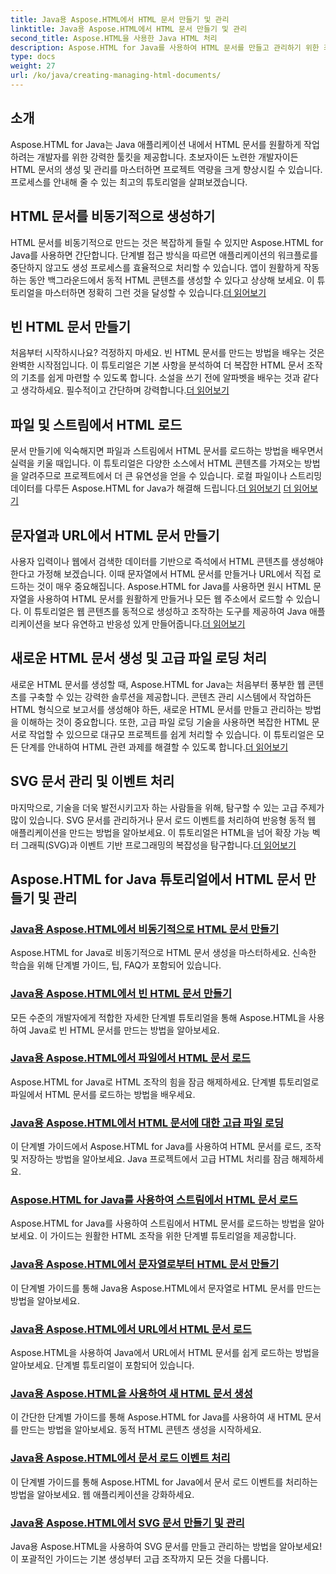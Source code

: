 ```yaml
---
title: Java용 Aspose.HTML에서 HTML 문서 만들기 및 관리
linktitle: Java용 Aspose.HTML에서 HTML 문서 만들기 및 관리
second_title: Aspose.HTML을 사용한 Java HTML 처리
description: Aspose.HTML for Java를 사용하여 HTML 문서를 만들고 관리하기 위한 최고의 튜토리얼을 살펴보세요. 자세한 단계별 가이드를 찾는 Java 개발자에게 완벽합니다.
type: docs
weight: 27
url: /ko/java/creating-managing-html-documents/
---
```

## 소개

Aspose.HTML for Java는 Java 애플리케이션 내에서 HTML 문서를 원활하게 작업하려는 개발자를 위한 강력한 툴킷을 제공합니다. 초보자이든 노련한 개발자이든 HTML 문서의 생성 및 관리를 마스터하면 프로젝트 역량을 크게 향상시킬 수 있습니다. 프로세스를 안내해 줄 수 있는 최고의 튜토리얼을 살펴보겠습니다.

## HTML 문서를 비동기적으로 생성하기

 HTML 문서를 비동기적으로 만드는 것은 복잡하게 들릴 수 있지만 Aspose.HTML for Java를 사용하면 간단합니다. 단계별 접근 방식을 따르면 애플리케이션의 워크플로를 중단하지 않고도 생성 프로세스를 효율적으로 처리할 수 있습니다. 앱이 원활하게 작동하는 동안 백그라운드에서 동적 HTML 콘텐츠를 생성할 수 있다고 상상해 보세요. 이 튜토리얼을 마스터하면 정확히 그런 것을 달성할 수 있습니다.[더 읽어보기](./create-html-documents-async/)

## 빈 HTML 문서 만들기

처음부터 시작하시나요? 걱정하지 마세요. 빈 HTML 문서를 만드는 방법을 배우는 것은 완벽한 시작점입니다. 이 튜토리얼은 기본 사항을 분석하여 더 복잡한 HTML 문서 조작의 기초를 쉽게 마련할 수 있도록 합니다. 소설을 쓰기 전에 알파벳을 배우는 것과 같다고 생각하세요. 필수적이고 간단하며 강력합니다.[더 읽어보기](./create-empty-html-documents/)

## 파일 및 스트림에서 HTML 로드

 문서 만들기에 익숙해지면 파일과 스트림에서 HTML 문서를 로드하는 방법을 배우면서 실력을 키울 때입니다. 이 튜토리얼은 다양한 소스에서 HTML 콘텐츠를 가져오는 방법을 알려주므로 프로젝트에서 더 큰 유연성을 얻을 수 있습니다. 로컬 파일이나 스트리밍 데이터를 다루든 Aspose.HTML for Java가 해결해 드립니다.[더 읽어보기](./load-html-documents-from-file/) [더 읽어보기](./load-html-documents-from-stream/)

## 문자열과 URL에서 HTML 문서 만들기

사용자 입력이나 웹에서 검색한 데이터를 기반으로 즉석에서 HTML 콘텐츠를 생성해야 한다고 가정해 보겠습니다. 이때 문자열에서 HTML 문서를 만들거나 URL에서 직접 로드하는 것이 매우 중요해집니다. Aspose.HTML for Java를 사용하면 원시 HTML 문자열을 사용하여 HTML 문서를 원활하게 만들거나 모든 웹 주소에서 로드할 수 있습니다. 이 튜토리얼은 웹 콘텐츠를 동적으로 생성하고 조작하는 도구를 제공하여 Java 애플리케이션을 보다 유연하고 반응성 있게 만들어줍니다.[더 읽어보기](./create-html-documents-from-string/)

## 새로운 HTML 문서 생성 및 고급 파일 로딩 처리

새로운 HTML 문서를 생성할 때, Aspose.HTML for Java는 처음부터 풍부한 웹 콘텐츠를 구축할 수 있는 강력한 솔루션을 제공합니다. 콘텐츠 관리 시스템에서 작업하든 HTML 형식으로 보고서를 생성해야 하든, 새로운 HTML 문서를 만들고 관리하는 방법을 이해하는 것이 중요합니다. 또한, 고급 파일 로딩 기술을 사용하면 복잡한 HTML 문서로 작업할 수 있으므로 대규모 프로젝트를 쉽게 처리할 수 있습니다. 이 튜토리얼은 모든 단계를 안내하여 HTML 관련 과제를 해결할 수 있도록 합니다.[더 읽어보기](./generate-new-html-documents/)

## SVG 문서 관리 및 이벤트 처리

 마지막으로, 기술을 더욱 발전시키고자 하는 사람들을 위해, 탐구할 수 있는 고급 주제가 많이 있습니다. SVG 문서를 관리하거나 문서 로드 이벤트를 처리하여 반응형 동적 웹 애플리케이션을 만드는 방법을 알아보세요. 이 튜토리얼은 HTML을 넘어 확장 가능 벡터 그래픽(SVG)과 이벤트 기반 프로그래밍의 복잡성을 탐구합니다.[더 읽어보기](./create-manage-svg-documents/)

## Aspose.HTML for Java 튜토리얼에서 HTML 문서 만들기 및 관리
### [Java용 Aspose.HTML에서 비동기적으로 HTML 문서 만들기](./create-html-documents-async/)
Aspose.HTML for Java로 비동기적으로 HTML 문서 생성을 마스터하세요. 신속한 학습을 위해 단계별 가이드, 팁, FAQ가 포함되어 있습니다.
### [Java용 Aspose.HTML에서 빈 HTML 문서 만들기](./create-empty-html-documents/)
모든 수준의 개발자에게 적합한 자세한 단계별 튜토리얼을 통해 Aspose.HTML을 사용하여 Java로 빈 HTML 문서를 만드는 방법을 알아보세요.
### [Java용 Aspose.HTML에서 파일에서 HTML 문서 로드](./load-html-documents-from-file/)
Aspose.HTML for Java로 HTML 조작의 힘을 잠금 해제하세요. 단계별 튜토리얼로 파일에서 HTML 문서를 로드하는 방법을 배우세요.
### [Java용 Aspose.HTML에서 HTML 문서에 대한 고급 파일 로딩](./advanced-file-loading-html-documents/)
이 단계별 가이드에서 Aspose.HTML for Java를 사용하여 HTML 문서를 로드, 조작 및 저장하는 방법을 알아보세요. Java 프로젝트에서 고급 HTML 처리를 잠금 해제하세요.
### [Aspose.HTML for Java를 사용하여 스트림에서 HTML 문서 로드](./load-html-documents-from-stream/)
Aspose.HTML for Java를 사용하여 스트림에서 HTML 문서를 로드하는 방법을 알아보세요. 이 가이드는 원활한 HTML 조작을 위한 단계별 튜토리얼을 제공합니다.
### [Java용 Aspose.HTML에서 문자열로부터 HTML 문서 만들기](./create-html-documents-from-string/)
이 단계별 가이드를 통해 Java용 Aspose.HTML에서 문자열로 HTML 문서를 만드는 방법을 알아보세요.
### [Java용 Aspose.HTML에서 URL에서 HTML 문서 로드](./load-html-documents-from-url/)
Aspose.HTML을 사용하여 Java에서 URL에서 HTML 문서를 쉽게 로드하는 방법을 알아보세요. 단계별 튜토리얼이 포함되어 있습니다.
### [Java용 Aspose.HTML을 사용하여 새 HTML 문서 생성](./generate-new-html-documents/)
이 간단한 단계별 가이드를 통해 Aspose.HTML for Java를 사용하여 새 HTML 문서를 만드는 방법을 알아보세요. 동적 HTML 콘텐츠 생성을 시작하세요.
### [Java용 Aspose.HTML에서 문서 로드 이벤트 처리](./handle-document-load-events/)
이 단계별 가이드를 통해 Aspose.HTML for Java에서 문서 로드 이벤트를 처리하는 방법을 알아보세요. 웹 애플리케이션을 강화하세요.
### [Java용 Aspose.HTML에서 SVG 문서 만들기 및 관리](./create-manage-svg-documents/)
Java용 Aspose.HTML을 사용하여 SVG 문서를 만들고 관리하는 방법을 알아보세요! 이 포괄적인 가이드는 기본 생성부터 고급 조작까지 모든 것을 다룹니다.